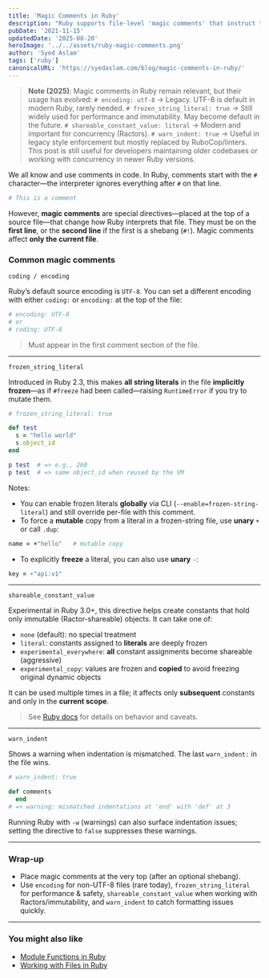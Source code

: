 ```yaml
---
title: 'Magic Comments in Ruby'
description: "Ruby supports file-level 'magic comments' that instruct the interpreter—most famously for source encoding, but also for freezing strings, shareable constants, and indentation warnings."
pubDate: '2021-11-15'
updatedDate: '2025-08-20'
heroImage: '../../assets/ruby-magic-comments.png'
author: 'Syed Aslam'
tags: ['ruby']
canonicalURL: 'https://syedaslam.com/blog/magic-comments-in-ruby/'
---
```


> **Note (2025)**:
> Magic comments in Ruby remain relevant, but their usage has evolved:
> `# encoding: utf-8` → Legacy. UTF-8 is default in modern Ruby, rarely needed.
> `# frozen_string_literal: true` → Still widely used for performance and immutability. May become default in the future.
> `# shareable_constant_value: literal` → Modern and important for concurrency (Ractors).
> `# warn_indent: true` → Useful in legacy style enforcement but mostly replaced by RuboCop/linters.
> This post is still useful for developers maintaining older codebases or working with concurrency in newer Ruby versions.

We all know and use comments in code. In Ruby, comments start with the `#` character—the interpreter ignores everything after `#` on that line.

```ruby
# This is a comment
```

However, **magic comments** are special directives—placed at the top of a source file—that change how Ruby interprets that file. They must be on the **first line**, or the **second line** if the first is a shebang (`#!`). Magic comments affect **only the current file**.

### Common magic comments

`coding / encoding`

Ruby’s default source encoding is `UTF-8`. You can set a different encoding with either `coding:` or `encoding:` at the top of the file:

```ruby
# encoding: UTF-8
# or
# coding: UTF-8
```

> Must appear in the first comment section of the file.

---

`frozen_string_literal`

Introduced in Ruby 2.3, this makes **all string literals** in the file **implicitly frozen**—as if `#freeze` had been called—raising `RuntimeError` if you try to mutate them.

```ruby
# frozen_string_literal: true

def test
  s = "hello world"
  s.object_id
end

p test  # => e.g., 260
p test  # => same object_id when reused by the VM
```

Notes:

- You can enable frozen literals **globally** via CLI (`--enable=frozen-string-literal`) and still override per-file with this comment.
- To force a **mutable** copy from a literal in a frozen-string file, use **unary** `+` or call `.dup`:

```ruby
name = +"hello"   # mutable copy
```

- To explicitly **freeze** a literal, you can also use **unary** `-`:

```ruby
key = -"api:v1"
```

---

`shareable_constant_value`

Experimental in Ruby 3.0+, this directive helps create constants that hold only immutable (Ractor-shareable) objects. It can take one of:

- `none` (default): no special treatment
- `literal`: constants assigned to **literals** are deeply frozen
- `experimental_everywhere`: **all** constant assignments become shareable (aggressive)
- `experimental_copy`: values are frozen and **copied** to avoid freezing original dynamic objects

It can be used multiple times in a file; it affects only **subsequent** constants and only in the **current scope**.

> See [Ruby docs](https://ruby-doc.org/core-3.0.2/doc/syntax/comments_rdoc.html#label-shareable_constant_value+Directive) for details on behavior and caveats.

---

`warn_indent`

Shows a warning when indentation is mismatched. The last `warn_indent:` in the file wins.

```ruby
# warn_indent: true

def comments
  end
# => warning: mismatched indentations at 'end' with 'def' at 3
```

Running Ruby with `-w` (warnings) can also surface indentation issues; setting the directive to `false` suppresses these warnings.

---

### Wrap-up

- Place magic comments at the very top (after an optional shebang).
- Use `encoding` for non-UTF-8 files (rare today), `frozen_string_literal` for performance & safety, `shareable_constant_value` when working with Ractors/immutability, and `warn_indent` to catch formatting issues quickly.

---

### You might also like

- [Module Functions in Ruby](/blog/module-functions-in-ruby-module_function-vs-extend-self)
- [Working with Files in Ruby](/blog/working-with-files-in-ruby)
